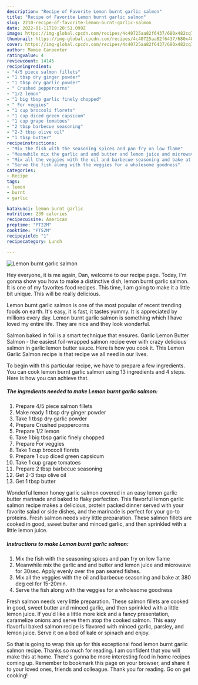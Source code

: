 ```yaml
---
description: "Recipe of Favorite Lemon burnt garlic salmon"
title: "Recipe of Favorite Lemon burnt garlic salmon"
slug: 2210-recipe-of-favorite-lemon-burnt-garlic-salmon
date: 2022-01-11T19:20:51.099Z
image: https://img-global.cpcdn.com/recipes/4c40725aa82f6437/680x482cq70/lemon-burnt-garlic-salmon-recipe-main-photo.jpg
thumbnail: https://img-global.cpcdn.com/recipes/4c40725aa82f6437/680x482cq70/lemon-burnt-garlic-salmon-recipe-main-photo.jpg
cover: https://img-global.cpcdn.com/recipes/4c40725aa82f6437/680x482cq70/lemon-burnt-garlic-salmon-recipe-main-photo.jpg
author: Mamie Carpenter
ratingvalue: 4
reviewcount: 14145
recipeingredient:
- "4/5 piece salmon fillets"
- "1 tbsp dry ginger powder"
- "1 tbsp dry garlic powder"
- " Crushed peppercorns"
- "1/2 lemon"
- "1 big tbsp garlic finely chopped"
- " For veggies"
- "1 cup broccoli florets"
- "1 cup diced green capsicum"
- "1 cup grape tomatoes"
- "2 tbsp barbecue seasoning"
- "2-3 tbsp olive oil"
- "1 tbsp butter"
recipeinstructions:
- "Mix the fish with the seasoning spices and pan fry on low flame"
- "Meanwhile mix the garlic and and butter and lemon juice and microwave for 30sec. Apply evenly over the pan seared fishes."
- "Mix all the veggies with the oil and barbecue seasoning and bake at 380 deg cel for 15-20min."
- "Serve the fish along with the veggies for a wholesome goodness"
categories:
- Recipe
tags:
- lemon
- burnt
- garlic

katakunci: lemon burnt garlic 
nutrition: 239 calories
recipecuisine: American
preptime: "PT22M"
cooktime: "PT52M"
recipeyield: "1"
recipecategory: Lunch

---
```



![Lemon burnt garlic salmon](https://img-global.cpcdn.com/recipes/4c40725aa82f6437/680x482cq70/lemon-burnt-garlic-salmon-recipe-main-photo.jpg)

Hey everyone, it is me again, Dan, welcome to our recipe page. Today, I'm gonna show you how to make a distinctive dish, lemon burnt garlic salmon. It is one of my favorites food recipes. This time, I am going to make it a little bit unique. This will be really delicious.

Lemon burnt garlic salmon is one of the most popular of recent trending foods on earth. It's easy, it is fast, it tastes yummy. It is appreciated by millions every day. Lemon burnt garlic salmon is something which I have loved my entire life. They are nice and they look wonderful.

Salmon baked in foil is a smart technique that ensures. Garlic Lemon Butter Salmon - the easiest foil-wrapped salmon recipe ever with crazy delicious salmon in garlic lemon butter sauce. Here is how you cook it. This Lemon Garlic Salmon recipe is that recipe we all need in our lives.


To begin with this particular recipe, we have to prepare a few ingredients. You can cook lemon burnt garlic salmon using 13 ingredients and 4 steps. Here is how you can achieve that.

<!--inarticleads1-->

##### The ingredients needed to make Lemon burnt garlic salmon:

1. Prepare 4/5 piece salmon fillets
1. Make ready 1 tbsp dry ginger powder
1. Take 1 tbsp dry garlic powder
1. Prepare  Crushed peppercorns
1. Prepare 1/2 lemon
1. Take 1 big tbsp garlic finely chopped
1. Prepare  For veggies
1. Take 1 cup broccoli florets
1. Prepare 1 cup diced green capsicum
1. Take 1 cup grape tomatoes
1. Prepare 2 tbsp barbecue seasoning
1. Get 2-3 tbsp olive oil
1. Get 1 tbsp butter


Wonderful lemon honey garlic salmon covered in an easy lemon garlic butter marinade and baked to flaky perfection. This flavorful lemon garlic salmon recipe makes a delicious, protein packed dinner served with your favorite salad or side dishes, and the marinade is perfect for your go-to proteins. Fresh salmon needs very little preparation. These salmon fillets are cooked in good, sweet butter and minced garlic, and then sprinkled with a little lemon juice. 

<!--inarticleads2-->

##### Instructions to make Lemon burnt garlic salmon:

1. Mix the fish with the seasoning spices and pan fry on low flame
1. Meanwhile mix the garlic and and butter and lemon juice and microwave for 30sec. Apply evenly over the pan seared fishes.
1. Mix all the veggies with the oil and barbecue seasoning and bake at 380 deg cel for 15-20min.
1. Serve the fish along with the veggies for a wholesome goodness


Fresh salmon needs very little preparation. These salmon fillets are cooked in good, sweet butter and minced garlic, and then sprinkled with a little lemon juice. If you'd like a little more kick and a fancy presentation, caramelize onions and serve them atop the cooked salmon. This easy flavorful baked salmon recipe is flavored with minced garlic, parsley, and lemon juice. Serve it on a bed of kale or spinach and enjoy. 

So that is going to wrap this up for this exceptional food lemon burnt garlic salmon recipe. Thanks so much for reading. I am confident that you will make this at home. There's gonna be more interesting food in home recipes coming up. Remember to bookmark this page on your browser, and share it to your loved ones, friends and colleague. Thank you for reading. Go on get cooking!
